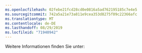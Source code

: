 ```yaml
---
ms.openlocfilehash: 02febe21fcd28cd0e0816a5ad762195185c7e4e5
ms.sourcegitcommit: 742a5a21e73a811e9cea353d8275f09c22366afc
ms.translationtype: MT
ms.contentlocale: de-DE
ms.lasthandoff: 08/29/2019
ms.locfileid: "71940942"
---
```

Weitere Informationen finden Sie unter: